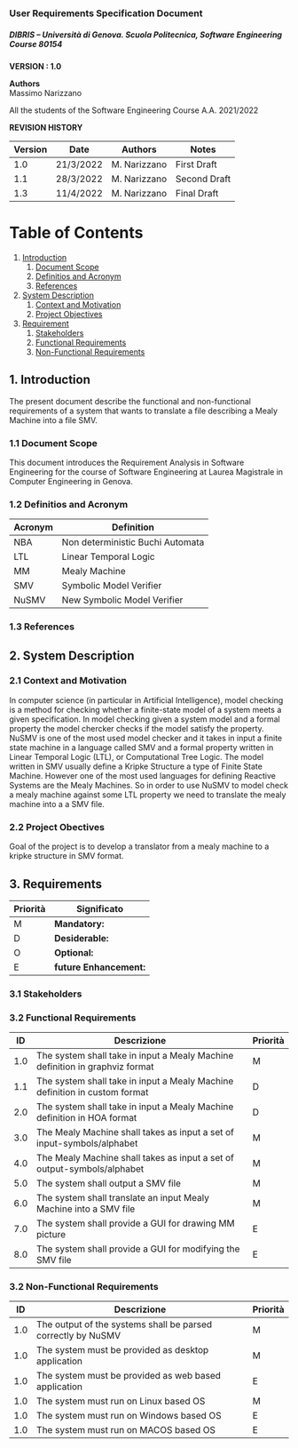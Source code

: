 
### User Requirements Specification Document
##### DIBRIS – Università di Genova. Scuola Politecnica, Software Engineering Course 80154


**VERSION : 1.0**

**Authors**  
Massimo Narizzano

All the students of the Software Engineering Course A.A. 2021/2022

**REVISION HISTORY**

| Version    | Date        | Authors      | Notes        |
| ----------- | ----------- | ----------- | ----------- |
| 1.0 | 21/3/2022 |M. Narizzano | First Draft |
| 1.1 | 28/3/2022 |M. Narizzano | Second Draft |
| 1.3 | 11/4/2022 |M. Narizzano | Final Draft |


# Table of Contents

1. [Introduction](#p1)
	1. [Document Scope](#sp1.1)
	2. [Definitios and Acronym](#sp1.2) 
	3. [References](#sp1.3)
2. [System Description](#p2)
	1. [Context and Motivation](#sp2.1)
	2. [Project Objectives](#sp2.2)
3. [Requirement](#p3)
 	1. [Stakeholders](#sp3.1)
 	2. [Functional Requirements](#sp3.2)
 	3. [Non-Functional Requirements](#sp3.3)
  
  

<a name="p1"></a>

## 1. Introduction
The present document describe the functional and non-functional requirements of a system that wants to translate a file describing a Mealy Machine into a file SMV. 

<a name="sp1.1"></a>

### 1.1 Document Scope
This document introduces the Requirement Analysis in Software Engineering for the course of Software Engineering at Laurea Magistrale in Computer Engineering in Genova. 


<a name="sp1.2"></a>

### 1.2 Definitios and Acronym


| Acronym				| Definition | 
| ------------------------------------- | ----------- | 
| NBA                                   | Non deterministic Buchi Automata |
| LTL                                   | Linear Temporal Logic |
| MM                                    | Mealy Machine |
| SMV                                   | Symbolic Model Verifier |
| NuSMV                                 | New Symbolic Model Verifier |


<a name="sp1.3"></a>

### 1.3 References 

<a name="p2"></a>

## 2. System Description
<a name="sp2.15"></a>

### 2.1 Context and Motivation
<a name="sp2.2"></a>
In computer science (in particular in Artificial Intelligence), model checking is a method for checking whether a finite-state model of a system meets a given specification. In model checking given a system model and a formal property the model chercker checks if the model satisfy the property. NuSMV is one of the most used model checker and it takes in input a finite state machine in a language called SMV and a formal property written in Linear Temporal Logic (LTL), or Computational Tree Logic. The model written in SMV usually define a Kripke Structure a type of Finite State Machine. However one of the most used languages for defining Reactive Systems are the Mealy Machines. So in order to use NuSMV to model check a mealy machine against some LTL property we need to translate the mealy machine into a a SMV file.

### 2.2 Project Obectives 
<a name="p3"></a>
Goal of the project is to develop a translator from a mealy machine to a kripke structure in SMV format. 

## 3. Requirements

| Priorità | Significato | 
| --------------- | ----------- | 
| M | **Mandatory:**   |
| D | **Desiderable:** |
| O | **Optional:**    |
| E | **future Enhancement:** |

<a name="sp3.1"></a>
### 3.1 Stakeholders

<a name="sp3.2"></a>
### 3.2 Functional Requirements 

| ID | Descrizione | Priorità |
| --------------- | ----------- | ---------- | 
| 1.0 | The system shall take in input a Mealy Machine definition in graphviz format|M|
| 1.1 | The system shall take in input a Mealy Machine definition in custom format|D|
| 2.0 | The system shall take in input a Mealy Machine definition in HOA format|D|
| 3.0 | The Mealy Machine shall takes as input a set of input-symbols/alphabet|M|
| 4.0 | The Mealy Machine shall takes as input a set of output-symbols/alphabet|M|
| 5.0 | The system shall output a SMV file |M|
| 6.0 | The system shall translate an input  Mealy Machine into a SMV file |M|
| 7.0 | The system shall provide a GUI for drawing MM picture |E|
| 8.0 | The system shall provide a GUI for modifying the SMV file |E|


<a name="sp3.3"></a>
### 3.2 Non-Functional Requirements 
 
| ID | Descrizione | Priorità |
| --------------- | ----------- | ---------- | 
| 1.0 |The output of the systems shall be parsed correctly by NuSMV |M|
| 1.0 |The system must be provided as  desktop application |M|
| 1.0 |The system must be provided as web based application |E|
| 1.0 |The system must run on Linux based  OS |M|
| 1.0 |The system must run on Windows based OS |E|
| 1.0 |The system must run on MACOS based OS |E|


